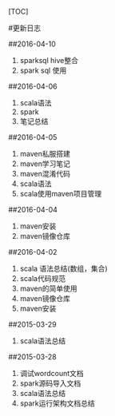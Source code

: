 [TOC]

#更新日志



##2016-04-10
1. sparksql hive整合  
2. spark sql 使用  

##2016-04-06
1. scala语法  
2. spark     
3. 笔记总结

##2016-04-05
1. maven私服搭建
2. maven学习笔记
3. maven混淆代码
4. scala语法
5. scala使用maven项目管理

##2016-04-04
1. maven安装
2. maven镜像仓库 

##2016-04-02

1. scala 语法总结(数组，集合)  
2. ​scala代码规范  
3. maven的简单使用  
4. maven镜像仓库 
5. maven安装

##2015-03-29

1. scala语法总结    


##2015-03-28

1. 调试wordcount文档  
2. spark源码导入文档  
3. scala语法总结  
4. spark运行架构文档总结
